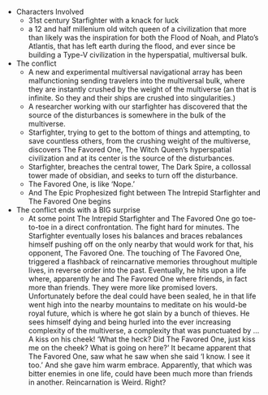 * Characters Involved 
    - 31st century Starfighter with a knack for luck 
    - a 12 and half millenium old witch queen of a civilization that more than likely was the inspiration for both the Flood of Noah, and Plato’s Atlantis, that has left earth during the flood, and ever since be building a Type-V civilization in the hyperspatial, multiversal bulk. 
* The conflict 
    - A new and experimental multiversal navigational array has been malfunctioning sending travelers into the multiversal bulk, where they are instantly crushed by the weight of the multiverse (an that is infinite. So they and their ships are crushed into singularities.)  
    - A researcher working with our starfighter has discovered that the source of the disturbances is somewhere in the bulk of the multiverse. 
    - Starfighter, trying to get to the bottom of things and attempting, to save countless others, from the crushing weight of the multiverse, discovers The Favored One, The Witch Queen’s hyperspatial civilization and at its center is the source of the disturbances.  
    - Starfighter, breaches the central tower, The Dark Spire, a collossal tower made of obsidian, and seeks to turn off the disturbance. 
    - The Favored One, is like ‘Nope.’ 
    - And The Epic Prophesized fight between The Intrepid Starfighter and The Favored One begins
* The conflict ends with a BIG surprise
    - At some point The Intrepid Starfighter and The Favored One go toe-to-toe in a direct confrontation. The fight hard for minutes. The Starfighter eventually loses his balances and braces rebalances himself pushing off on the only nearby that would work for that, his opponent, The Favored One. The touching of The Favored One, triggered a flashback of reincarnative memories throughout multiple lives, in reverse order into the past. Eventually, he hits upon a life where, apparently he and The Favored One where friends, in fact more than friends. They were more like promised lovers. Unfortunately before the deal could have been sealed, he in that life went high into the nearby mountains to meditate on his would-be royal future, which is where he got slain by a bunch of thieves. He sees himself dying and being hurled into the ever increasing complexity of the multiverse, a complexity that was punctuated by … A kiss on his cheek! ‘What the heck? Did The Favored One, just kiss me on the cheek? What is going on here?’ It became apparent that The Favored One, saw what he saw when she said ‘I know. I see it too.’ And she gave him warm embrace. Apparently, that which was bitter enemies in one life, could have been much more than friends in another. Reincarnation is Weird. Right?